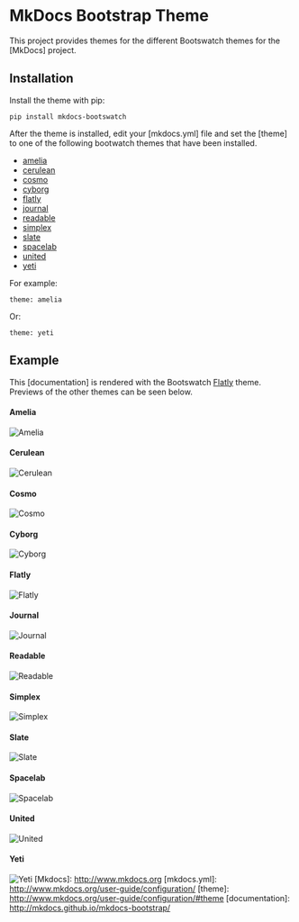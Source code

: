 # MkDocs Bootstrap Theme

This project provides themes for the different Bootswatch themes for the [MkDocs] project.

## Installation

Install the theme with pip:

    pip install mkdocs-bootswatch

After the theme is installed, edit your [mkdocs.yml] file and set the [theme]
to one of the following bootwatch themes that have been installed.

 - [amelia](#amelia)
 - [cerulean](#cerulean)
 - [cosmo](#cosmo)
 - [cyborg](#cyborg)
 - [flatly](#flatly)
 - [journal](#journal)
 - [readable](#readable)
 - [simplex](#simplex)
 - [slate](#slate)
 - [spacelab](#spacelab)
 - [united](#united)
 - [yeti](#yeti)

For example:

    theme: amelia

Or:

    theme: yeti

## Example

This [documentation] is rendered with the Bootswatch [Flatly](#flatly) theme.
Previews of the other themes can be seen below.

#### Amelia

![Amelia](http://bootswatch.com/2/amelia/thumbnail.png)

#### Cerulean

![Cerulean](http://bootswatch.com/cerulean/thumbnail.png)

#### Cosmo

![Cosmo](http://bootswatch.com/cosmo/thumbnail.png)

#### Cyborg

![Cyborg](http://bootswatch.com/cyborg/thumbnail.png)

#### Flatly

![Flatly](http://bootswatch.com/flatly/thumbnail.png)

#### Journal

![Journal](http://bootswatch.com/journal/thumbnail.png)

#### Readable

![Readable](http://bootswatch.com/readable/thumbnail.png)

#### Simplex

![Simplex](http://bootswatch.com/simplex/thumbnail.png)

#### Slate

![Slate](http://bootswatch.com/slate/thumbnail.png)

#### Spacelab

![Spacelab](http://bootswatch.com/spacelab/thumbnail.png)

#### United

![United](http://bootswatch.com/united/thumbnail.png)

#### Yeti

![Yeti](http://bootswatch.com/yeti/thumbnail.png)
[Mkdocs]: http://www.mkdocs.org
[mkdocs.yml]: http://www.mkdocs.org/user-guide/configuration/
[theme]: http://www.mkdocs.org/user-guide/configuration/#theme
[documentation]: http://mkdocs.github.io/mkdocs-bootstrap/
